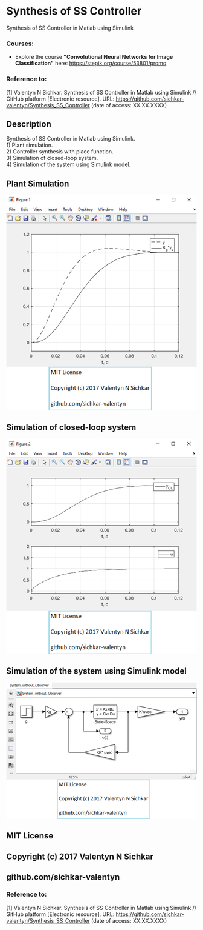 # Synthesis of SS Controller
Synthesis of SS Controller in Matlab using Simulink

### Courses:
* Explore the course **"Convolutional Neural Networks for Image Classification"** here: https://stepik.org/course/53801/promo

### Reference to:
[1] Valentyn N Sichkar. Synthesis of SS Controller in Matlab using Simulink // GitHub platform [Electronic resource]. URL: https://github.com/sichkar-valentyn/Synthesis_SS_Controller (date of access: XX.XX.XXXX)

## Description
Synthesis of SS Controller in Matlab using Simulink.
<br/>1) Plant simulation.
<br/>2) Controller synthesis with place function.
<br/>3) Simulation of closed-loop system.
<br/>4) Simulation of the system using Simulink model.

## Plant Simulation
![Results](images/Plant_Simulation.png)

## Simulation of closed-loop system
![Results](images/Simulation_of_closed-loop_system.png)

## Simulation of the system using Simulink model
![Results](images/Simulation_of_the_system_using_Simulink_model.png)

## MIT License
## Copyright (c) 2017 Valentyn N Sichkar
## github.com/sichkar-valentyn
### Reference to:
[1] Valentyn N Sichkar. Synthesis of SS Controller in Matlab using Simulink // GitHub platform [Electronic resource]. URL: https://github.com/sichkar-valentyn/Synthesis_SS_Controller (date of access: XX.XX.XXXX)
